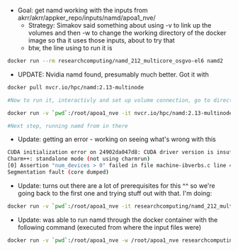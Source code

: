 - Goal: get namd working with the inputs from akrr/akrr/appker_repo/inputs/namd/apoa1_nve/
	- Strategy: Simakov said something about using -v to link up the volumes and then -w to change the working directory of the docker image so tha it uses those inputs, about to try that
	- btw, the line using to run it is

```bash
docker run --rm researchcomputing/namd_212_multicore_osgvo-el6 namd2
``` 

- UPDATE: Nvidia namd found, presumably much better. Got it with

```bash
docker pull nvcr.io/hpc/namd:2.13-multinode

#Now to run it, interactivly and set up volume connection, go to directory with all the namd input files and do

docker run -v `pwd`:/root/apoa1_nve -it nvcr.io/hpc/namd:2.13-multinode

#Next step, running namd from in there
```
- Update: getting an error - working on seeing what's wrong with this

```bash
CUDA initialization error on 24902da047d8: CUDA driver version is insufficient for CUDA runtime version
Charm++: standalone mode (not using charmrun)
[0] Assertion "num_devices > 0" failed in file machine-ibverbs.c line 482.
Segmentation fault (core dumped)
```
- Update: turns out there are a lot of prerequisites for this ^^ so we're going back to the first one and trying stuff out with that. I'm doing:

```bash
docker run -v `pwd`:/root/apoa1_nve -it researchcomputing/namd_212_multicore_osgvo-el6

```

- Update: was able to run namd through the docker container with the following command (executed from where the input files were)

```bash
docker run -v `pwd`:/root/apoa1_nve -w /root/apoa1_nve researchcomputing/namd_212_multicore_osgvo-el6 namd2 input.namd
```


















